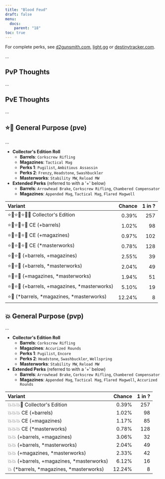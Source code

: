 ```yaml
---
title: "Blood Feud"
draft: false
menu:
  docs:
    parent: "18"
toc: true
---
```


For complete perks, see [d2gunsmith.com](https://d2gunsmith.com/w/1509167284), [light.gg](https://www.light.gg/db/items/1509167284) or [destinytracker.com](https://destinytracker.com/destiny-2/db/items/1509167284).

...

## PvP Thoughts

...

## PvE Thoughts

...

## ⭐👾 General Purpose (pve)

...

* **Collector's Edition Roll**
  * **Barrels**: `Corkscrew Rifling`
  * **Magazines**: `Tactical Mag`
  * **Perks 1**: `Pugilist`, `Ambitious Assassin`
  * **Perks 2**: `Frenzy`, `Headstone`, `Swashbuckler`
  * **Masterworks**: `Stability MW`, `Reload MW`
* **Extended Perks** (referred to with a '+' below)
  * **Barrels**: `Arrowhead Brake`, `Corkscrew Rifling`, `Chambered Compensator`
  * **Magazines**: `Appended Mag`, `Tactical Mag`, `Flared Magwell`

| Variant | Chance | 1 in ? |
|:-|-:|-:|
| ⭐👾⭐👾⭐👾🌟 Collector's Edition | 0.39% | 257 |
| ⭐👾⭐👾⭐👾 CE (+barrels) | 1.02% | 98 |
| ⭐👾⭐👾⭐👾 CE (+magazines) | 0.97% | 102 |
| ⭐👾⭐👾⭐👾 CE (*masterworks) | 0.78% | 128 |
| ⭐👾⭐👾 (+barrels, +magazines) | 2.55% | 39 |
| ⭐👾⭐👾 (+barrels, *masterworks) | 2.04% | 49 |
| ⭐👾⭐👾 (+magazines, *masterworks) | 1.94% | 51 |
| ⭐👾⭐👾 (+barrels, +magazines, *masterworks) | 5.10% | 19 |
| ⭐👾 (*barrels, *magazines, *masterworks) | 12.24% | 8 |

## 💥 General Purpose (pvp)

...

* **Collector's Edition Roll**
  * **Barrels**: `Corkscrew Rifling`
  * **Magazines**: `Accurized Rounds`
  * **Perks 1**: `Pugilist`, `Encore`
  * **Perks 2**: `Headstone`, `Swashbuckler`, `Wellspring`
  * **Masterworks**: `Stability MW`, `Reload MW`
* **Extended Perks** (referred to with a '+' below)
  * **Barrels**: `Arrowhead Brake`, `Corkscrew Rifling`, `Chambered Compensator`
  * **Magazines**: `Appended Mag`, `Tactical Mag`, `Flared Magwell`, `Accurized Rounds`

| Variant | Chance | 1 in ? |
|:-|-:|-:|
| 💥💥💥🌟 Collector's Edition | 0.39% | 257 |
| 💥💥💥 CE (+barrels) | 1.02% | 98 |
| 💥💥💥 CE (+magazines) | 1.17% | 85 |
| 💥💥💥 CE (*masterworks) | 0.78% | 128 |
| 💥💥 (+barrels, +magazines) | 3.06% | 32 |
| 💥💥 (+barrels, *masterworks) | 2.04% | 49 |
| 💥💥 (+magazines, *masterworks) | 2.33% | 42 |
| 💥💥 (+barrels, +magazines, *masterworks) | 6.12% | 16 |
| 💥 (*barrels, *magazines, *masterworks) | 12.24% | 8 |
